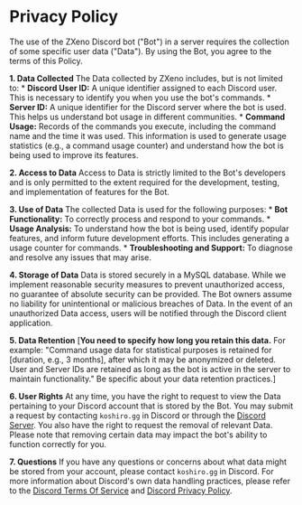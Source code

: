 # Privacy Policy

The use of the ZXeno Discord bot ("Bot") in a server requires the collection of some specific user data ("Data"). By using the Bot, you agree to the terms of this Policy.

**1. Data Collected**
The Data collected by ZXeno includes, but is not limited to:
    * **Discord User ID:** A unique identifier assigned to each Discord user. This is necessary to identify you when you use the bot's commands.
    * **Server ID:** A unique identifier for the Discord server where the bot is used. This helps us understand bot usage in different communities.
    * **Command Usage:** Records of the commands you execute, including the command name and the time it was used. This information is used to generate usage statistics (e.g., a command usage counter) and understand how the bot is being used to improve its features.

**2. Access to Data**
Access to Data is strictly limited to the Bot's developers and is only permitted to the extent required for the development, testing, and implementation of features for the Bot.

**3. Use of Data**
The collected Data is used for the following purposes:
    * **Bot Functionality:** To correctly process and respond to your commands.
    * **Usage Analysis:** To understand how the bot is being used, identify popular features, and inform future development efforts. This includes generating a usage counter for commands.
    * **Troubleshooting and Support:** To diagnose and resolve any issues that may arise.

**4. Storage of Data**
Data is stored securely in a MySQL database. While we implement reasonable security measures to prevent unauthorized access, no guarantee of absolute security can be provided. The Bot owners assume no liability for unintentional or malicious breaches of Data. In the event of an unauthorized Data access, users will be notified through the Discord client application.

**5. Data Retention**
[**You need to specify how long you retain this data.** For example: "Command usage data for statistical purposes is retained for [duration, e.g., 3 months], after which it may be anonymized or deleted. User and Server IDs are retained as long as the bot is active in the server to maintain functionality." Be specific about your data retention practices.]

**6. User Rights**
At any time, you have the right to request to view the Data pertaining to your Discord account that is stored by the Bot. You may submit a request by contacting `koshiro.gg` in Discord or through the [Discord Server](https://support.zxeno.space/). You also have the right to request the removal of relevant Data. Please note that removing certain data may impact the bot's ability to function correctly for you.

**7. Questions**
If you have any questions or concerns about what data might be stored from your account, please contact `koshiro.gg` in Discord. For more information about Discord's own data handling practices, please refer to the [Discord Terms Of Service](https://discord.com/terms) and [Discord Privacy Policy](https://discord.com/privacy).

